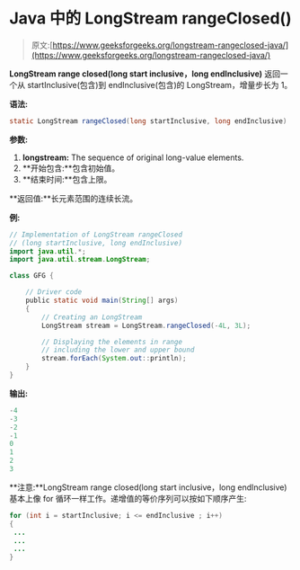 # Java 中的 LongStream rangeClosed()

> 原文:[https://www.geeksforgeeks.org/longstream-rangeclosed-java/](https://www.geeksforgeeks.org/longstream-rangeclosed-java/)

**LongStream range closed(long start inclusive，long endInclusive)** 返回一个从 startInclusive(包含)到 endInclusive(包含)的 LongStream，增量步长为 1。

**语法:**

```java
static LongStream rangeClosed(long startInclusive, long endInclusive)

```

**参数:**

1.  **longstream:** The sequence of original long-value elements.
2.  **开始包含:**包含初始值。
3.  **结束时间:**包含上限。

**返回值:**长元素范围的连续长流。

**例:**

```java
// Implementation of LongStream rangeClosed
// (long startInclusive, long endInclusive)
import java.util.*;
import java.util.stream.LongStream;

class GFG {

    // Driver code
    public static void main(String[] args)
    {
        // Creating an LongStream
        LongStream stream = LongStream.rangeClosed(-4L, 3L);

        // Displaying the elements in range
        // including the lower and upper bound
        stream.forEach(System.out::println);
    }
}
```

**输出:**

```java
-4
-3
-2
-1
0
1
2
3

```

**注意:**LongStream range closed(long start inclusive，long endInclusive)基本上像 for 循环一样工作。递增值的等价序列可以按如下顺序产生:

```java
for (int i = startInclusive; i <= endInclusive ; i++) 
{
 ...
 ...
 ...
}

```